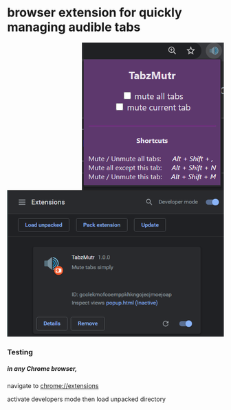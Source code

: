 # browser extension for quickly managing audible tabs
<img align="right" src="instructions/popup.png" alt="discrption">
<img width="510" src="instructions/1.png" alt="discrption">

  
  ### Testing
  ##### in any Chrome browser,
  navigate to [chrome://extensions](chrome://extensions)
  
  activate developers mode
  then load unpacked directory
